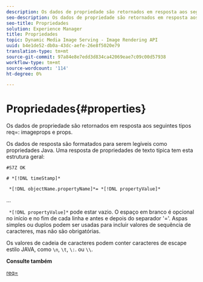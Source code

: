 ```yaml
---
description: Os dados de propriedade são retornados em resposta aos seguintes tipos de imageprops e props.
seo-description: Os dados de propriedade são retornados em resposta aos seguintes tipos de imageprops e props.
seo-title: Propriedades
solution: Experience Manager
title: Propriedades
topic: Dynamic Media Image Serving - Image Rendering API
uuid: b4e1de52-db0a-43dc-aefe-26e8f5020e79
translation-type: tm+mt
source-git-commit: 97a84e8e7edd3d834ca42069eae7c09c00d57938
workflow-type: tm+mt
source-wordcount: '114'
ht-degree: 0%

---
```



# Propriedades{#properties}

Os dados de propriedade são retornados em resposta aos seguintes tipos req=: imageprops e props.

Os dados de resposta são formatados para serem legíveis como propriedades Java. Uma resposta de propriedades de texto típica tem esta estrutura geral:

`#S7Z OK`

`# *[!DNL timeStamp]*`

` *[!DNL objectName.propertyName]*= *[!DNL propertyValue]*`

...

` *[!DNL propertyValue]*` pode estar vazio. O espaço em branco é opcional no início e no fim de cada linha e antes e depois do separador &#39;=&#39;. Aspas simples ou duplos podem ser usadas para incluir valores de sequência de caracteres, mas não são obrigatórias.

Os valores de cadeia de caracteres podem conter caracteres de escape estilo JAVA, como `\n`, `\t`, `\:`. ou `\\`.

**Consulte também**

[req=](../../../../../ir-api/http-protocol/image-rendering-api-ref/c-ir-http-protocol-ref/c-ir-http-protocol-command-reference/r-ir-req.md#reference-792b1a663fb64261bd2de2a209b847fb)

